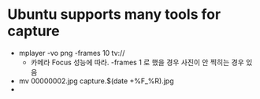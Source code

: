 # Ubuntu supports many tools for capture
- mplayer -vo png -frames 10 tv://
  - 카메라 Focus 성능에 따라. -frames 1 로 했을 경우 사진이 안 찍히는 경우 있음 
- mv 00000002.jpg capture.$(date +%F_%R).jpg
- 
